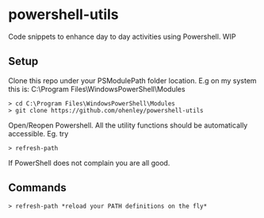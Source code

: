 # powershell-utils

Code snippets to enhance day to day activities using Powershell. WIP

## Setup

Clone this repo under your PSModulePath folder location. E.g on my system this is:
C:\Program Files\WindowsPowerShell\Modules 

```
> cd C:\Program Files\WindowsPowerShell\Modules
> git clone https://github.com/ohenley/powershell-utils
```

Open/Reopen Powershell. All the utility functions should be automatically accessible. Eg. try
```
> refresh-path
```

If PowerShell does not complain you are all good.

## Commands

```
> refresh-path *reload your PATH definitions on the fly*
```

